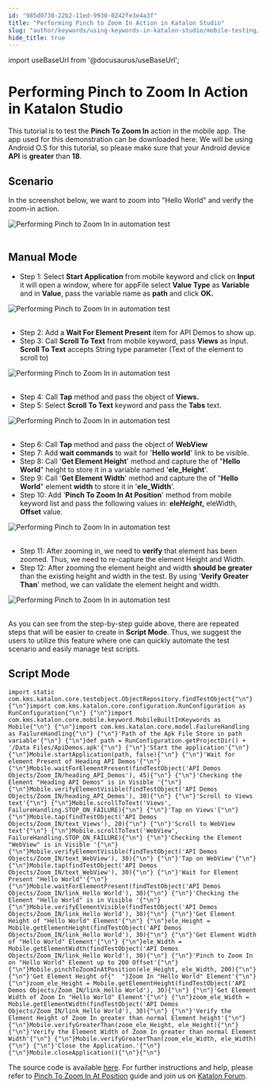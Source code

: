 ```yaml
---
id: "985d0730-22b2-11ed-9930-0242fe3e4a3f"
title: "Performing Pinch to Zoom In Action in Katalon Studio"
slug: "author/keywords/using-keywords-in-katalon-studio/mobile-testing/performing-pinch-to-zoom-in-action-in-katalon-studio"
hide_title: true
---
```

import useBaseUrl from '@docusaurus/useBaseUrl';


# <a id="id" class="anchor_top_offset"/><a id="ariaid-title1" class="anchor_top_offset"/>Performing Pinch to Zoom In Action in <span xmlns="http://www.w3.org/1999/xhtml" className="ph">Katalon Studio</span> 

<p xmlns="http://www.w3.org/1999/xhtml" className="p">This tutorial is to test the <strong className="ph b">Pinch To Zoom In</strong>   action in the mobile app. The app used for this demonstration can   be downloaded here. We will be using Android O.S for this tutorial,   so please make sure that your Android device <strong className="ph b">API</strong>   is <strong className="ph b">greater</strong> than <strong className="ph b">18</strong>.</p> 
    

## <a id="id_1" class="anchor_top_offset"/>Scenario

    
      
<p xmlns="http://www.w3.org/1999/xhtml" className="p">In the screenshot below, we want to zoom into "Hello World" and   verify the zoom-in action.</p> 
      
<p xmlns="http://www.w3.org/1999/xhtml" className="p">   <img className="image" src={useBaseUrl("https://github.com/katalon-studio/docs-images/raw/master/katalon-studio/tutorials/pinch_zoom_action_mobile_app/Performing-Pinch-to-Zoom-In-in-automation-test.png")} alt="Performing Pinch to Zoom In in automation test" /><br /><br /> </p> 
    
  

## <a id="id_2" class="anchor_top_offset"/>Manual Mode

<ul xmlns="http://www.w3.org/1999/xhtml" className="ul"><li className="li">Step 1: Select <strong className="ph b">Start       Application</strong> from mobile keyword and click on     <strong className="ph b">Input</strong> it will open a window, where for appFile     select <strong className="ph b">Value Type</strong> as <strong className="ph b">Variable</strong> and     in <strong className="ph b">Value</strong>, pass the variable name as     <strong className="ph b">path</strong> and click <strong className="ph b">OK.</strong>   </li></ul> 
<p xmlns="http://www.w3.org/1999/xhtml" className="p">   <img className="image" src={useBaseUrl("https://github.com/katalon-studio/docs-images/raw/master/katalon-studio/tutorials/pinch_zoom_action_mobile_app/Performing-Pinch-to-Zoom-In-in-automation-test-1.png")} alt="Performing Pinch to Zoom In in automation test" /><br /><br /> </p> 
<ul xmlns="http://www.w3.org/1999/xhtml" className="ul"><li className="li">Step 2: Add a <strong className="ph b">Wait For Element Present</strong> item     for API Demos to show up.</li><li className="li">Step 3: Call <strong className="ph b">Scroll To Text</strong> from mobile     keyword, pass <strong className="ph b">Views</strong> as Input. <strong className="ph b">Scroll To       Text</strong> accepts String type parameter (Text of the element to     scroll to)</li></ul> 
<p xmlns="http://www.w3.org/1999/xhtml" className="p">   <img className="image" src={useBaseUrl("https://github.com/katalon-studio/docs-images/raw/master/katalon-studio/tutorials/pinch_zoom_action_mobile_app/Performing-Pinch-to-Zoom-In-in-automation-test-3.png")} alt="Performing Pinch to Zoom In in automation test" /><br /><br /> </p> 
<ul xmlns="http://www.w3.org/1999/xhtml" className="ul"><li className="li">Step 4: Call <strong className="ph b">Tap</strong> method and pass the object of     <strong className="ph b">Views.</strong>   </li><li className="li">Step 5: Select <strong className="ph b">Scroll To Text</strong> keyword and pass     the <strong className="ph b">Tabs</strong> text.</li></ul> 
<p xmlns="http://www.w3.org/1999/xhtml" className="p">   <img className="image" src={useBaseUrl("https://github.com/katalon-studio/docs-images/raw/master/katalon-studio/tutorials/pinch_zoom_action_mobile_app/Performing-Pinch-to-Zoom-In-in-automation-test-10.png")} alt="Performing Pinch to Zoom In in automation test" /><br /><br /> </p> 
<ul xmlns="http://www.w3.org/1999/xhtml" className="ul"><li className="li">Step 6: Call <strong className="ph b">Tap</strong> method and pass the object of     <strong className="ph b">WebView</strong>   </li><li className="li">Step 7: Add <strong className="ph b">wait commands</strong> to wait for     '<strong className="ph b">Hello world</strong>' link to be visible.</li><li className="li">Step 8: Call '<strong className="ph b">Get Element Height</strong>' method and     capture the of "<strong className="ph b">Hello World</strong>" height to store it in     a variable named '<strong className="ph b">ele_Height</strong>'.</li><li className="li">Step 9: Call '<strong className="ph b">Get Element Width</strong>' method and     capture the of "<strong className="ph b">Hello World</strong>" element     <strong className="ph b">width</strong> to store it in '<strong className="ph b">ele_Width</strong>'.   </li><li className="li">Step 10: Add '<strong className="ph b">Pinch To Zoom In At Position</strong>'     method from mobile keyword list and pass the following values in:     <strong className="ph b">ele<em className="ph i">Height</em>,</strong> eleWidth,     <strong className="ph b">Offset</strong> value.</li></ul> 
<p xmlns="http://www.w3.org/1999/xhtml" className="p">   <img className="image" src={useBaseUrl("https://github.com/katalon-studio/docs-images/raw/master/katalon-studio/tutorials/pinch_zoom_action_mobile_app/Performing-Pinch-to-Zoom-In-in-automation-test-11.png")} alt="Performing Pinch to Zoom In in automation test" /><br /><br /> </p> 
<ul xmlns="http://www.w3.org/1999/xhtml" className="ul"><li className="li">Step 11: After zooming in, we need to <strong className="ph b">verify</strong>     that element has been zoomed. Thus, we need to re-capture the     element Height and Width.</li><li className="li">Step 12: After zooming the element height and width     <strong className="ph b">should be greater</strong> than the existing height and     width in the test. By using '<strong className="ph b">Verify Greater Than</strong>'     method, we can validate the element height and width.</li></ul> 
<p xmlns="http://www.w3.org/1999/xhtml" className="p">   <img className="image" src={useBaseUrl("https://github.com/katalon-studio/docs-images/raw/master/katalon-studio/tutorials/pinch_zoom_action_mobile_app/Performing-Pinch-to-Zoom-In-in-automation-test-12.png")} alt="Performing Pinch to Zoom In in automation test" /><br /><br /> </p> 
<p xmlns="http://www.w3.org/1999/xhtml" className="p">As you can see from the step-by-step guide above, there are   repeated steps that will be easier to create in <strong className="ph b">Script     Mode</strong>. Thus, we suggest the users to utilize this feature   where one can quickly automate the test scenario and easily manage   test scripts.</p> 

## <a id="id_3" class="anchor_top_offset"/>Script Mode

<pre xmlns="http://www.w3.org/1999/xhtml" className="pre codeblock"><code>import static com.kms.katalon.core.testobject.ObjectRepository.findTestObject{"\n"} {"\n"}import com.kms.katalon.core.configuration.RunConfiguration as RunConfiguration{"\n"} {"\n"}import com.kms.katalon.core.mobile.keyword.MobileBuiltInKeywords as Mobile{"\n"} {"\n"}import com.kms.katalon.core.model.FailureHandling as FailureHandling{"\n"} {"\n"}'Path of the Apk File Store in path variable'{"\n"} {"\n"}def path = RunConfiguration.getProjectDir() + '/Data Files/ApiDemos.apk'{"\n"} {"\n"}'Start the application'{"\n"} {"\n"}Mobile.startApplication(path, false){"\n"} {"\n"}'Wait for element Present of Heading API Demos'{"\n"} {"\n"}Mobile.waitForElementPresent(findTestObject('API Demos Objects/Zoom_IN/heading_API_Demos'), 45){"\n"} {"\n"}'Checking the Element "Heading API Demos" is in Visible '{"\n"} {"\n"}Mobile.verifyElementVisible(findTestObject('API Demos Objects/Zoom_IN/heading_API_Demos'), 30){"\n"} {"\n"}'Scroll to Views text'{"\n"} {"\n"}Mobile.scrollToText('Views', FailureHandling.STOP_ON_FAILURE){"\n"} {"\n"}'Tap on Views'{"\n"} {"\n"}Mobile.tap(findTestObject('API Demos Objects/Zoom_IN/text_Views'), 20){"\n"} {"\n"}'Scroll to WebView text'{"\n"} {"\n"}Mobile.scrollToText('WebView', FailureHandling.STOP_ON_FAILURE){"\n"} {"\n"}'Checking the Element "WebView" is in Visible '{"\n"} {"\n"}Mobile.verifyElementVisible(findTestObject('API Demos Objects/Zoom_IN/text_WebView'), 30){"\n"} {"\n"}'Tap on WebView'{"\n"} {"\n"}Mobile.tap(findTestObject('API Demos Objects/Zoom_IN/text_WebView'), 30){"\n"} {"\n"}'Wait for Element Present "Hello World"'{"\n"} {"\n"}Mobile.waitForElementPresent(findTestObject('API Demos Objects/Zoom_IN/link_Hello World'), 30){"\n"} {"\n"}'Checking the Element "Hello World" is in Visible '{"\n"} {"\n"}Mobile.verifyElementVisible(findTestObject('API Demos Objects/Zoom_IN/link_Hello World'), 30){"\n"} {"\n"}'Get Element Height of "Hello World" Element'{"\n"} {"\n"}ele_Height = Mobile.getElementHeight(findTestObject('API Demos Objects/Zoom_IN/link_Hello World'), 30){"\n"} {"\n"}'Get Element Width of "Hello World" Element'{"\n"} {"\n"}ele_Width = Mobile.getElementWidth(findTestObject('API Demos Objects/Zoom_IN/link_Hello World'), 30){"\n"} {"\n"}'Pinch to Zoom In on "Hello World" Element up to 200 Offset'{"\n"} {"\n"}Mobile.pinchToZoomInAtPosition(ele_Height, ele_Width, 200){"\n"} {"\n"}'Get Element Height of{"  "}Zoom In "Hello World" Element'{"\n"} {"\n"}zoom_ele_Height = Mobile.getElementHeight(findTestObject('API Demos Objects/Zoom_IN/link_Hello World'), 30){"\n"} {"\n"}'Get Element Width of Zoom In "Hello World" Element'{"\n"} {"\n"}zoom_ele_Width = Mobile.getElementWidth(findTestObject('API Demos Objects/Zoom_IN/link_Hello World'), 30){"\n"} {"\n"}'Verify the Element Height of Zoom In greater than normal Element height'{"\n"} {"\n"}Mobile.verifyGreaterThan(zoom_ele_Height, ele_Height){"\n"} {"\n"}'Verify the Element Width of Zoom In greater than normal Element Width'{"\n"} {"\n"}Mobile.verifyGreaterThan(zoom_ele_Width, ele_Width){"\n"} {"\n"}'Close the Application.'{"\n"} {"\n"}Mobile.closeApplication(){"\n"}{"\n"}</code></pre> 
<p xmlns="http://www.w3.org/1999/xhtml" className="p">The source code is available <a className="xref j-external-link" href="https://github.com/katalon-studio/katalon-mobile-automation" target="_blank">here</a>. For   further instructions and help, please refer to <a className="xref" href="/docs/author/keywords/keyword-description-in-katalon-studio/mobile-keywords/mobile-pinch-to-zoom-in-at-position">Pinch     To Zoom In At Position</a> guide and join us on <a className="xref j-external-link" href="http://forum.katalon.com/" target="_blank">Katalon Forum</a>.</p> 
